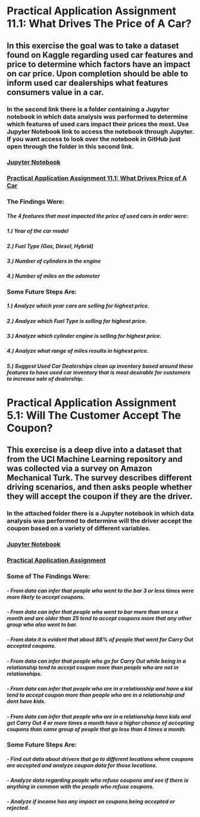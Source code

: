#  Practical Application Assignment 11.1: What Drives The Price of A Car?
## In this exercise the goal was to take a dataset found on Kaggle regarding used car features and price to determine which factors have an impact on car price.  Upon completion should be able to inform used car dealerships what features consumers value in a car.
### In the second link there is a folder containing a Jupyter notebook in which data analysis was performed to determine which features of used cars impact their prices the most. Use Jupyter Notebook link to access the notebook through Jupyter. If you want access to look over the notebook in GitHub just open through the folder in this second link.  
### [Jupyter Notebook](http://localhost:8889/notebooks/Module11PracticalAssignment/BalrajFinalPracticalApplication11.ipynb)
### [Practical Application Assignment 11.1: What Drives Price of A Car](https://github.com/baradhwaj-balraj/Professional_Certificate_Artificial_Intelligence_Machine_Learning/tree/main/PracticalApplciation11.1WhatImpactsPriceOfCar)
### The Findings Were:
##### The 4 features that most impacted the price of used cars in order were: 
##### 1.) Year of the car model  
##### 2.) Fuel Type (Gas, Diesel, Hybrid)
##### 3.) Number of cylinders in the engine
##### 4.) Number of miles on the odometer
### Some Future Steps Are:
##### 1.) Analyze which year cars are selling for highest price. 
##### 2.) Analyze which Fuel Type is selling for highest price. 
##### 3.) Analyze which cylinder engine is selling for highest price. 
##### 4.) Analyze what range of miles results in highest price. 
##### 5.) Suggest Used Car Dealerships clean up inventory based around these features to have used car inventory that is most desirable for customers to increase sale of dealership. 

#  Practical Application Assignment 5.1: Will The Customer Accept The Coupon?
## This exercise is a deep dive into a dataset that from the UCI Machine Learning repository and was collected via a survey on Amazon Mechanical Turk. The survey describes different driving scenarios, and then asks people whether they will accept the coupon if they are the driver.
### In the attached folder there is a Jupyter notebook in which data analysis was performed to determine will the driver accept the coupon based on a variety of different variables.  
### [Jupyter Notebook](http://localhost:8890/lab/tree/Project5.1/BalrajPracticalApplicationAssignment.ipynb) 
### [Practical Application Assignment](https://github.com/baradhwaj-balraj/Professional_Certificate_Artificial_Intelligence_Machine_Learning/tree/008c0bd6db680028376316fa39f22b832e7d19d2/BalrajPracticalApplicationAssignment)
###  Some of The Findings Were: 
##### - From data can infer that people who went to the bar 3 or less times were more likely to accept coupons.
##### - From data can infer that people who went to bar more than once a month and are older than 25 tend to accept coupons more that any other group who also went to bar.
##### - From data it is evident that about 88% of people that went for Carry Out accepted coupons.
##### - From data can infer that people who go for Carry Out while being in a relationship tend to accept coupon more than people who are not in relationships.
##### - From data can infer that people who are in a relationship and have a kid tend to accept coupon more than people who are in a relationship and dont have kids.
##### - From data can infer that people who are in a relationship have kids and get Carry Out 4 or more times a month have a higher chance of accepting coupons than same group of people that go less than 4 times a month.
### Some Future Steps Are:
##### - Find out data about drivers that go to different locations where coupons are accepted and analyze coupon data for those locations.
##### - Analyze data regarding people who refuse coupons and see if there is anything in common with the people who refuse coupons.
##### - Analyze if income has any impact on coupons being accepted or rejected.



